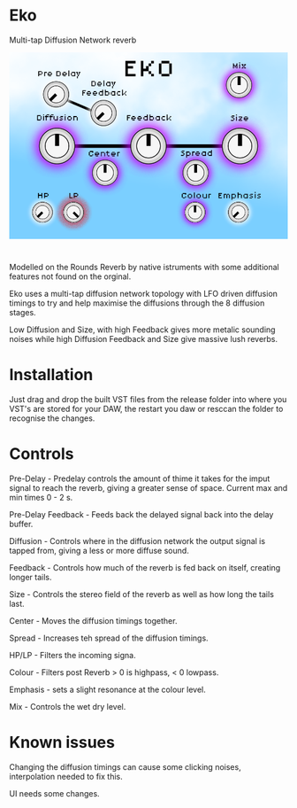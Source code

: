 # Eko
Multi-tap Diffusion Network reverb 

![](Source/Assets/Eko.PNG)
#
Modelled on the Rounds Reverb by native istruments with some additional features not found on the orginal. 

Eko uses a multi-tap diffusion network topology with LFO driven diffusion timings to try and help maximise the diffusions through the 8 diffusion stages.

Low Diffusion and Size, with high Feedback gives more metalic sounding noises while high Diffusion Feedback and Size give massive lush reverbs. 
# Installation

Just drag and drop the built VST files from the release folder into where you VST's are stored for your DAW, the restart you daw or resccan the folder to recognise the changes. 

# Controls
Pre-Delay - Predelay controls the amount of thime it takes for the imput signal to reach the reverb, giving a greater sense of space. Current max and min times 0 - 2 s.

Pre-Delay Feedback - Feeds back the delayed signal back into the delay buffer. 

Diffusion - Controls where in the diffusion network the output signal is tapped from, giving a less or more diffuse sound. 

Feedback - Controls how much of the reverb is fed back on itself, creating longer tails.

Size - Controls the stereo field of the reverb as well as how long the tails last. 

Center - Moves the diffusion timings together.

Spread - Increases teh spread of the diffusion timings. 

HP/LP - Filters the incoming signa. 

Colour - Filters post Reverb  > 0 is highpass, < 0 lowpass.

Emphasis - sets a slight resonance at the colour level. 

Mix - Controls the wet dry level.

# Known issues

Changing the diffusion timings can cause some clicking noises, interpolation needed to fix this.

UI needs some changes.

